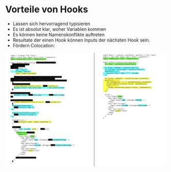 # Vorteile von Hooks

- Lassen sich hervorragend typisieren
- Es ist absolut klar, woher Variablen kommen
- Es können keine Namenskonflikte auftreten
- Resultate der einen Hook können Inputs der nächsten Hook sein.
- Fördern Colocation:

![colocation](assets/colocation.png)
